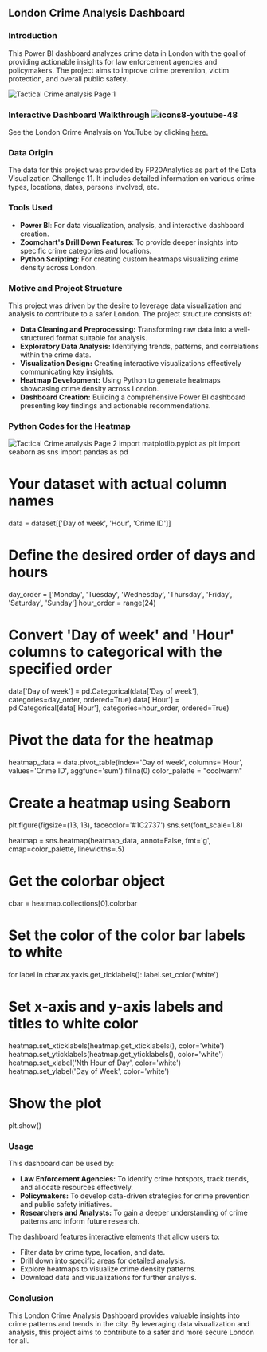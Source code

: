 ## London Crime Analysis Dashboard

### Introduction

This Power BI dashboard analyzes crime data in London with the goal of providing actionable insights for law enforcement agencies and policymakers. The project aims to improve crime prevention, victim protection, and overall public safety.

![Tactical Crime analysis Page 1](https://github.com/Subham2510/DS-Analytics-Project-Portfolio/assets/91491744/9ecf52f2-30e9-4388-a418-665dc8f4e1a8)

### Interactive Dashboard Walkthrough ![icons8-youtube-48](https://github.com/Subham2510/DS-Analytics-Project-Portfolio/assets/91491744/52301dbd-9766-4b97-90b9-f0a5e182b362)
See the London Crime Analysis on YouTube by clicking [here.](https://youtu.be/DHgMj7978kI)

### Data Origin

The data for this project was provided by FP20Analytics as part of the Data Visualization Challenge 11. It includes detailed information on various crime types, locations, dates, persons involved, etc.

### Tools Used

* **Power BI**: For data visualization, analysis, and interactive dashboard creation.
* **Zoomchart's Drill Down Features**: To provide deeper insights into specific crime categories and locations.
* **Python Scripting**: For creating custom heatmaps visualizing crime density across London.

### Motive and Project Structure

This project was driven by the desire to leverage data visualization and analysis to contribute to a safer London. The project structure consists of:

* **Data Cleaning and Preprocessing:** Transforming raw data into a well-structured format suitable for analysis.
* **Exploratory Data Analysis:** Identifying trends, patterns, and correlations within the crime data.
* **Visualization Design:** Creating interactive visualizations effectively communicating key insights.
* **Heatmap Development:** Using Python to generate heatmaps showcasing crime density across London.
* **Dashboard Creation:** Building a comprehensive Power BI dashboard presenting key findings and actionable recommendations.

### Python Codes for the Heatmap
![Tactical Crime analysis Page 2](https://github.com/Subham2510/DS-Analytics-Project-Portfolio/assets/91491744/92bc8e6c-e89e-4f5f-881f-0d1040c68ae1)
import matplotlib.pyplot as plt
import seaborn as sns
import pandas as pd

# Your dataset with actual column names
data = dataset[['Day of week', 'Hour', 'Crime ID']]

# Define the desired order of days and hours
day_order = ['Monday', 'Tuesday', 'Wednesday', 'Thursday', 'Friday', 'Saturday', 'Sunday']
hour_order = range(24)

# Convert 'Day of week' and 'Hour' columns to categorical with the specified order
data['Day of week'] = pd.Categorical(data['Day of week'], categories=day_order, ordered=True)
data['Hour'] = pd.Categorical(data['Hour'], categories=hour_order, ordered=True)

# Pivot the data for the heatmap
heatmap_data = data.pivot_table(index='Day of week', columns='Hour', values='Crime ID', aggfunc='sum').fillna(0)
color_palette = "coolwarm"

# Create a heatmap using Seaborn
plt.figure(figsize=(13, 13), facecolor='#1C2737') 
sns.set(font_scale=1.8)  

heatmap = sns.heatmap(heatmap_data, annot=False, fmt='g', cmap=color_palette, linewidths=.5)

# Get the colorbar object
cbar = heatmap.collections[0].colorbar

# Set the color of the color bar labels to white
for label in cbar.ax.yaxis.get_ticklabels():
    label.set_color('white')

# Set x-axis and y-axis labels and titles to white color
heatmap.set_xticklabels(heatmap.get_xticklabels(), color='white')
heatmap.set_yticklabels(heatmap.get_yticklabels(), color='white')
heatmap.set_xlabel('Nth Hour of Day', color='white')
heatmap.set_ylabel('Day of Week', color='white')

# Show the plot
plt.show()


### Usage

This dashboard can be used by:
* **Law Enforcement Agencies:** To identify crime hotspots, track trends, and allocate resources effectively.
* **Policymakers:** To develop data-driven strategies for crime prevention and public safety initiatives.
* **Researchers and Analysts:** To gain a deeper understanding of crime patterns and inform future research.

The dashboard features interactive elements that allow users to:

* Filter data by crime type, location, and date.
* Drill down into specific areas for detailed analysis.
* Explore heatmaps to visualize crime density patterns.
* Download data and visualizations for further analysis.

### Conclusion

This London Crime Analysis Dashboard provides valuable insights into crime patterns and trends in the city. By leveraging data visualization and analysis, this project aims to contribute to a safer and more secure London for all.
